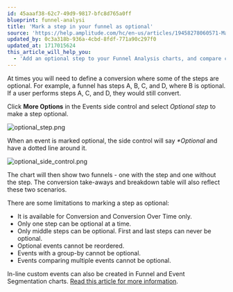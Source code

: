 ```yaml
---
id: 45aaaf38-62c7-49d9-9817-bfc8d765a0ff
blueprint: funnel-analysi
title: 'Mark a step in your funnel as optional'
source: 'https://help.amplitude.com/hc/en-us/articles/19458278060571-Mark-a-step-in-your-funnel-as-optional'
updated_by: 0c3a318b-936a-4cbd-8fdf-771a90c297f0
updated_at: 1717015624
this_article_will_help_you:
  - 'Add an optional step to your Funnel Analysis charts, and compare conversion rates between the two versions'
---
```

At times you will need to define a conversion where some of the steps are optional. For example, a funnel has steps A, B, C, and D, where B is optional. If a user performs steps A, C, and D, they would still convert.

Click **More Options** in the Events side control and select *Optional step* to make a step optional. 

![optional_step.png](/output/img/funnel-analysis/optional-step-png.png)

When an event is marked optional, the side control will say *\*Optional* and have a dotted line around it. 

![optional_side_control.png](/output/img/funnel-analysis/optional-side-control-png.png)

The chart will then show two funnels - one with the step and one without the step. The conversion take-aways and breakdown table will also reflect these two scenarios.

There are some limitations to marking a step as optional:

* It is available for Conversion and Conversion Over Time only.
* Only one step can be optional at a time.
* Only middle steps can be optional. First and last steps can never be optional.
* Optional events cannot be reordered.
* Events with a group-by cannot be optional.
* Events comparing multiple events cannot be optional.

In-line custom events can also be created in Funnel and Event Segmentation charts. [Read this article for more information](/analytics/charts/event-segmentation/event-segmentation-in-line-events).